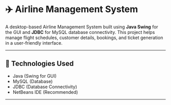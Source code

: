# ✈️ Airline Management System

A desktop-based Airline Management System built using **Java Swing** for the GUI and **JDBC** for MySQL database connectivity. This project helps manage flight schedules, customer details, bookings, and ticket generation in a user-friendly interface.

---

## 🔧 Technologies Used

- Java (Swing for GUI)
- MySQL (Database)
- JDBC (Database Connectivity)
- NetBeans IDE (Recommended)

---
